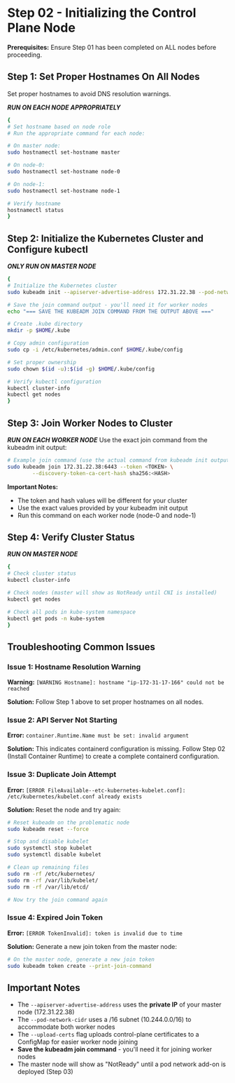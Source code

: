 # Step 02 - Initializing the Control Plane Node

**Prerequisites:** Ensure Step 01 has been completed on ALL nodes before proceeding.

## Step 1: Set Proper Hostnames On All Nodes
Set proper hostnames to avoid DNS resolution warnings.

***RUN ON EACH NODE APPROPRIATELY***
```bash
{
# Set hostname based on node role
# Run the appropriate command for each node:

# On master node:
sudo hostnamectl set-hostname master

# On node-0:
sudo hostnamectl set-hostname node-0

# On node-1:
sudo hostnamectl set-hostname node-1

# Verify hostname
hostnamectl status
}
```

## Step 2: Initialize the Kubernetes Cluster and Configure kubectl

***ONLY RUN ON MASTER NODE***
```bash
{
# Initialize the Kubernetes cluster
sudo kubeadm init --apiserver-advertise-address 172.31.22.38 --pod-network-cidr "10.244.0.0/16" --upload-certs

# Save the join command output - you'll need it for worker nodes
echo "=== SAVE THE KUBEADM JOIN COMMAND FROM THE OUTPUT ABOVE ==="

# Create .kube directory
mkdir -p $HOME/.kube

# Copy admin configuration
sudo cp -i /etc/kubernetes/admin.conf $HOME/.kube/config

# Set proper ownership
sudo chown $(id -u):$(id -g) $HOME/.kube/config

# Verify kubectl configuration
kubectl cluster-info
kubectl get nodes
}
```



## Step 3: Join Worker Nodes to Cluster

***RUN ON EACH WORKER NODE***
Use the exact join command from the kubeadm init output:

```bash
# Example join command (use the actual command from kubeadm init output):
sudo kubeadm join 172.31.22.38:6443 --token <TOKEN> \
        --discovery-token-ca-cert-hash sha256:<HASH>
```

**Important Notes:**
- The token and hash values will be different for your cluster
- Use the exact values provided by your kubeadm init output
- Run this command on each worker node (node-0 and node-1)











## Step 4: Verify Cluster Status

***RUN ON MASTER NODE***
```bash
{
# Check cluster status
kubectl cluster-info

# Check nodes (master will show as NotReady until CNI is installed)
kubectl get nodes

# Check all pods in kube-system namespace
kubectl get pods -n kube-system
}
```

## Troubleshooting Common Issues

### Issue 1: Hostname Resolution Warning
**Warning:** `[WARNING Hostname]: hostname "ip-172-31-17-166" could not be reached`

**Solution:** Follow Step 1 above to set proper hostnames on all nodes.

### Issue 2: API Server Not Starting
**Error:** `container.Runtime.Name must be set: invalid argument`

**Solution:** This indicates containerd configuration is missing. Follow Step 02 (Install Container Runtime) to create a complete containerd configuration.

### Issue 3: Duplicate Join Attempt
**Error:** `[ERROR FileAvailable--etc-kubernetes-kubelet.conf]: /etc/kubernetes/kubelet.conf already exists`

**Solution:** Reset the node and try again:

```bash
# Reset kubeadm on the problematic node
sudo kubeadm reset --force

# Stop and disable kubelet
sudo systemctl stop kubelet
sudo systemctl disable kubelet

# Clean up remaining files
sudo rm -rf /etc/kubernetes/
sudo rm -rf /var/lib/kubelet/
sudo rm -rf /var/lib/etcd/

# Now try the join command again
```

### Issue 4: Expired Join Token
**Error:** `[ERROR TokenInvalid]: token is invalid due to time`

**Solution:** Generate a new join token from the master node:

```bash
# On the master node, generate a new join token
sudo kubeadm token create --print-join-command
```

## Important Notes
- The `--apiserver-advertise-address` uses the **private IP** of your master node (172.31.22.38)
- The `--pod-network-cidr` uses a /16 subnet (10.244.0.0/16) to accommodate both worker nodes
- The `--upload-certs` flag uploads control-plane certificates to a ConfigMap for easier worker node joining
- **Save the kubeadm join command** - you'll need it for joining worker nodes
- The master node will show as "NotReady" until a pod network add-on is deployed (Step 03)